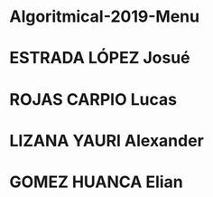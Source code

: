 # AlgoritmicaI-2019-Menu
# ESTRADA LÓPEZ Josué
# ROJAS CARPIO Lucas
# LIZANA YAURI Alexander
# GOMEZ HUANCA Elian
